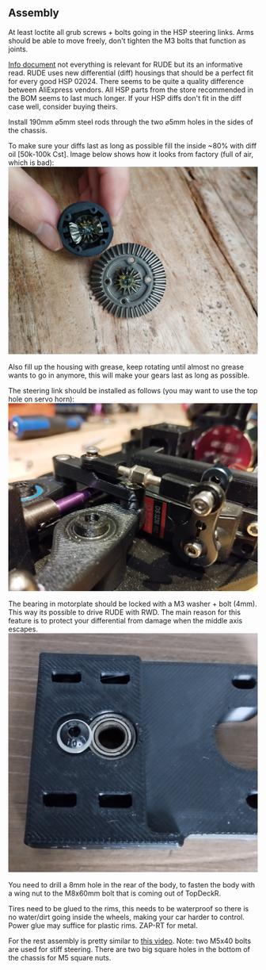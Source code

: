 ## Assembly

At least loctite all grub screws + bolts going in the HSP steering links. Arms should be able to move freely, don't tighten the M3 bolts that function as joints.

[Info document](https://docs.google.com/presentation/d/1HM81BQhkKSFr_ZRTIKP950ZJcJBYzyWOIWn2UdTEApA/edit?usp=sharing) not everything is relevant for RUDE but its an informative read. RUDE uses new differential (diff) housings that should be a perfect fit for every good HSP 02024. There seems to be quite a quality difference between AliExpress vendors. All HSP parts from the store recommended in the BOM seems to last much longer. If your HSP diffs don't fit in the diff case well, consider buying theirs.

Install 190mm ⌀5mm steel rods through the two ⌀5mm holes in the sides of the chassis.

To make sure your diffs last as long as possible fill the inside ~80% with diff oil [50k-100k Cst]. Image below shows how it looks from factory (full of air, which is bad):
![inside_diff.jpg](inside_diff.jpg)

Also fill up the housing with grease, keep rotating until almost no grease wants to go in anymore, this will make your gears last as long as possible.

The steering link should be installed as follows (you may want to use the top hole on servo horn):
![steering_link_install.jpg](steering_link_install.jpg)

The bearing in motorplate should be locked with a M3 washer + bolt (4mm). This way its possible to drive RUDE with RWD. The main reason for this feature is to protect your differential from damage when the middle axis escapes.
![motorplate_bearing_lock.jpg](motorplate_bearing_lock.jpg)

You need to drill a 8mm hole in the rear of the body, to fasten the body with a wing nut to the M8x60mm bolt that is coming out of TopDeckR.

Tires need to be glued to the rims, this needs to be waterproof so there is no water/dirt going inside the wheels, making your car harder to control. Power glue may suffice for plastic rims. ZAP-RT for metal.

For the rest assembly is pretty similar to [this video](https://www.youtube.com/watch?v=374VbFoaV5E).
Note: two M5x40 bolts are used for stiff steering. There are two big square holes in the bottom of the chassis for M5 square nuts.
